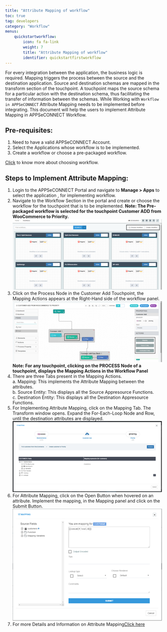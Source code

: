 ```yaml
---
title: "Attribute Mapping of workflow"
toc: true
tag: developers
category: "Workflow"
menus: 
    quickstartworkflow:
        icon: fa fa-link
        weight: 7
        title: "Attribute Mapping of workflow" 
        identifier: quickstartfirstworkflow
---
```


For every integration between the application, the business logic is required. Mapping triggers the process between the source and the destination application. Source and destination schemas are mapped in the transform section of the touchpoint.
A touchpoint maps the source schema for a particular action with the destination schema, thus facilitating the transfer of information between the schemas. While Working with `Workflow in APPSeCONNECT`
Attribute Mapping needs to be implemented before integrating. This document will help the users to implement Attribute Mapping in APPSeCONNECT Workflow.

## Pre-requisites:
1.	Need to have a valid APPSeCONNECT Account.
2.	Select the Applications whose workflow is to be implemented.
3.	Create a workflow or choose a pre-packaged workflow.

[Click](/workflow/steps-to-choose-your-workflow/) to know more about choosing workflow.

## Steps to Implement Attribute Mapping:

1.	Login to the APPSeCONNECT Portal and navigate to **Manage > Apps** to select the application , for implementing workflow.
2.	Navigate to the Workflow Section in the portal and create or choose the workflow for the touchpoint that is to be implemented.
**Note: The Pre-packaged workflow is selected for the touchpoint Customer ADD from WooCommerce to Priority.**
 ![Attribute-Mappingnew1](/staticfiles/workflow-management/media/Attribute-Mappingnew1.png)
3.	Click on the Process Node in the Customer Add Touchpoint, the Mapping Actions appears at the Right-Hand side of the workflow panel.
![Attribute-Mappingnew2](/staticfiles/workflow-management/media/Attribute-Mappingnew2.png)
**Note: For any touchpoint, clicking on the PROCESS Node of a touchpoint, displays the Mapping Actions in the Workflow Panel**
4.	There are three Tabs present in the Mapping Actions.               
a.	Mapping: This implements the Attribute Mapping between the attributes.                                   
b.	Source Entity: This displays all the Source Appresource Functions.                                
c.	Destination Entity: This displays all the Destination Appresource Functions.                               
5.	For Implementing Attribute Mapping, click on the Mapping Tab. The Transform window opens. Expand the For-Each-Loop Node and Row, until the destination attributes are displayed.
![Attribute-Mappingnew3](/staticfiles/workflow-management/media/Attribute-Mappingnew3.png)
6.  For Attribute Mapping, click on the Open Button when hovered on an attribute. Implement the mapping, in the Mapping panel and click on the Submit Button.
![Attribute-Mappingnew4](/staticfiles/workflow-management/media/Attribute-Mappingnew4.png)
7.  For more Details and Information on Attribute Mapping[Click here](/transformation/steps-to-cutomize-prebuilt-mapping/)

